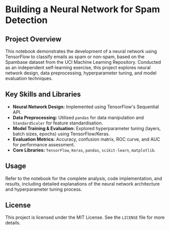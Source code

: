 # Building a Neural Network for Spam Detection

## Project Overview
This notebook demonstrates the development of a neural network using TensorFlow to classify emails as spam or non-spam, based on the Spambase dataset from the UCI Machine Learning Repository. Conducted as an independent self-learning exercise, this project explores neural network design, data preprocessing, hyperparameter tuning, and model evaluation techniques.

## Key Skills and Libraries
- **Neural Network Design:** Implemented using TensorFlow's Sequential API.
- **Data Preprocessing:** Utilised `pandas` for data manipulation and `StandardScaler` for feature standardisation.
- **Model Training & Evaluation:** Explored hyperparameter tuning (layers, batch sizes, epochs) using TensorFlow/Keras.
- **Evaluation Metrics:** Accuracy, confusion matrix, ROC curve, and AUC for performance assessment.
- **Core Libraries:** `TensorFlow`, `Keras`, `pandas`, `scikit-learn`, `matplotlib`.

## Usage
Refer to the notebook for the complete analysis, code implementation, and results, including detailed explanations of the neural network architecture and hyperparameter tuning process.

## License
This project is licensed under the MIT License. See the `LICENSE` file for more details.
